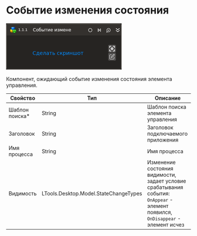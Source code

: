 # Событие изменения состояния

![](../../../../resources/activities/basic/desktop/events/state-cahged-trigger-base.png)



Компонент, ожидающий событие изменения состояния элемента управления.

| Свойство        | Тип                                    | Описание                           |
| --------------- | -------------------------------------- | ---------------------------------- |
| Шаблон поиска\* | String                                 | Шаблон поиска элемента управления  |
| Заголовок       | String                                 | Заголовок подключаемого приложения |
| Имя процесса    | String                                 | Имя процесса                       |
| Видимость       | LTools.Desktop.Model.StateChangeTypes  | Изменение состояния видимости, задает условие срабатывания события: `OnAppear` - элемент появился, `OnDisappear` - элемент исчез          |
